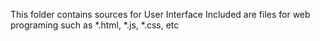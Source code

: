This folder contains sources for User Interface
Included are files for web programing such as *.html, *.js, *.css, etc 
